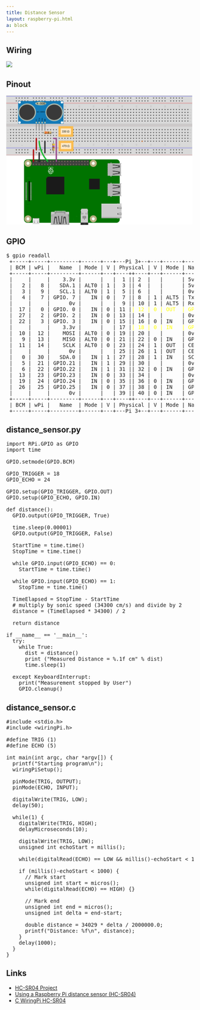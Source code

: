 ```yaml
---
title: Distance Sensor
layout: raspberry-pi.html
a: block
---
```


## Wiring

<img src="wiring-001" width="500">

## Pinout

<img src="pinout.svg" width="500">

## GPIO

<pre>
$ gpio readall
 +-----+-----+---------+------+---+---Pi 3+--+---+------+---------+-----+-----+
 | BCM | wPi |   Name  | Mode | V | Physical | V | Mode | Name    | wPi | BCM |
 +-----+-----+---------+------+---+----++----+---+------+---------+-----+-----+
 |     |     |    3.3v |      |   |  1 || 2  |   |      | 5v      |     |     |
 |   2 |   8 |   SDA.1 | ALT0 | 1 |  3 || 4  |   |      | 5v      |     |     |
 |   3 |   9 |   SCL.1 | ALT0 | 1 |  5 || 6  |   |      | 0v      |     |     |
 |   4 |   7 | GPIO. 7 |   IN | 0 |  7 || 8  | 1 | ALT5 | TxD     | 15  | 14  |
 |     |     |      0v |      |   |  9 || 10 | 1 | ALT5 | RxD     | 16  | 15  |
 |  17 |   0 | GPIO. 0 |   IN | 0 | 11 |<span style="color:yellow;">| 12 | 0 | OUT  | GPIO. 1 | 1   | 18  |</span>
 |  27 |   2 | GPIO. 2 |   IN | 0 | 13 || 14 |   |      | 0v      |     |     |
 |  22 |   3 | GPIO. 3 |   IN | 0 | 15 || 16 | 0 | IN   | GPIO. 4 | 4   | 23  |
 |     |     |    3.3v |      |   | 17 |<span style="color:yellow;">| 18 | 0 | IN   | GPIO. 5 | 5   | 24  |</span>
 |  10 |  12 |    MOSI | ALT0 | 0 | 19 || 20 |   |      | 0v      |     |     |
 |   9 |  13 |    MISO | ALT0 | 0 | 21 || 22 | 0 | IN   | GPIO. 6 | 6   | 25  |
 |  11 |  14 |    SCLK | ALT0 | 0 | 23 || 24 | 1 | OUT  | CE0     | 10  | 8   |
 |     |     |      0v |      |   | 25 || 26 | 1 | OUT  | CE1     | 11  | 7   |
 |   0 |  30 |   SDA.0 |   IN | 1 | 27 || 28 | 1 | IN   | SCL.0   | 31  | 1   |
 |   5 |  21 | GPIO.21 |   IN | 1 | 29 || 30 |   |      | 0v      |     |     |
 |   6 |  22 | GPIO.22 |   IN | 1 | 31 || 32 | 0 | IN   | GPIO.26 | 26  | 12  |
 |  13 |  23 | GPIO.23 |   IN | 0 | 33 || 34 |   |      | 0v      |     |     |
 |  19 |  24 | GPIO.24 |   IN | 0 | 35 || 36 | 0 | IN   | GPIO.27 | 27  | 16  |
 |  26 |  25 | GPIO.25 |   IN | 0 | 37 || 38 | 0 | IN   | GPIO.28 | 28  | 20  |
 |     |     |      0v |      |   | 39 || 40 | 0 | IN   | GPIO.29 | 29  | 21  |
 +-----+-----+---------+------+---+----++----+---+------+---------+-----+-----+
 | BCM | wPi |   Name  | Mode | V | Physical | V | Mode | Name    | wPi | BCM |
 +-----+-----+---------+------+---+---Pi 3+--+---+------+---------+-----+-----+
</pre>

## distance_sensor.py

<pre>
import RPi.GPIO as GPIO
import time
 
GPIO.setmode(GPIO.BCM)
 
GPIO_TRIGGER = 18
GPIO_ECHO = 24
 
GPIO.setup(GPIO_TRIGGER, GPIO.OUT)
GPIO.setup(GPIO_ECHO, GPIO.IN)
 
def distance():
  GPIO.output(GPIO_TRIGGER, True)
 
  time.sleep(0.00001)
  GPIO.output(GPIO_TRIGGER, False)
 
  StartTime = time.time()
  StopTime = time.time()
 
  while GPIO.input(GPIO_ECHO) == 0:
    StartTime = time.time()
 
  while GPIO.input(GPIO_ECHO) == 1:
    StopTime = time.time()
 
  TimeElapsed = StopTime - StartTime
  # multiply by sonic speed (34300 cm/s) and divide by 2
  distance = (TimeElapsed * 34300) / 2
 
  return distance
 
if __name__ == '__main__':
  try:
    while True:
      dist = distance()
      print ("Measured Distance = %.1f cm" % dist)
      time.sleep(1)
 
  except KeyboardInterrupt:
    print("Measurement stopped by User")
    GPIO.cleanup()
</pre>

## distance_sensor.c

<pre>
#include &lt;stdio.h&gt;
#include &lt;wiringPi.h&gt;

#define TRIG (1)
#define ECHO (5)

int main(int argc, char *argv[]) {
  printf("Starting program\n");
  wiringPiSetup();

  pinMode(TRIG, OUTPUT);
  pinMode(ECHO, INPUT);

  digitalWrite(TRIG, LOW);
  delay(50);

  while(1) {
    digitalWrite(TRIG, HIGH);
    delayMicroseconds(10);

    digitalWrite(TRIG, LOW);
    unsigned int echoStart = millis();

    while(digitalRead(ECHO) == LOW && millis()-echoStart &lt; 1000) {}

    if (millis()-echoStart &lt; 1000) {
      // Mark start
      unsigned int start = micros();
      while(digitalRead(ECHO) == HIGH) {}

      // Mark end
      unsigned int end = micros();
      unsigned int delta = end-start;

      double distance = 34029 * delta / 2000000.0;
      printf("Distance: %f\n", distance);
    }
    delay(1000);
  }
}
</pre>

## Links

* [HC-SR04 Project](http://fritzing.org/projects/hc-sr04-project)
* [Using a Raspberry Pi distance sensor (HC-SR04)](https://tutorials-raspberrypi.com/raspberry-pi-ultrasonic-sensor-hc-sr04/)
* [C WiringPi HC-SR04](https://github.com/nkolban/PiBook/tree/master/C%20WiringPi%20HC-SR04)

